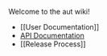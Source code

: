 Welcome to the aut wiki!

* [[User Documentation]]
* [API Documentation](http://java.docs.archivesunleashed.io)
* [[Release Process]]
